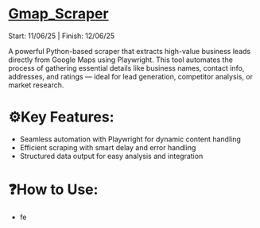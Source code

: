 # [Gmap_Scraper](https://github.com/YandLim/Gmap-Scraper)
Start: 11/06/25 | Finish: 12/06/25

A powerful Python-based scraper that extracts high-value business leads directly from Google Maps using Playwright. This tool automates the process of gathering essential details like business names, contact info, addresses, and ratings — ideal for lead generation, competitor analysis, or market research.

# ⚙️Key Features:
* Seamless automation with Playwright for dynamic content handling
* Efficient scraping with smart delay and error handling
* Structured data output for easy analysis and integration

# ❓How to Use:
+ fe
